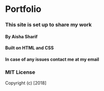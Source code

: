 # Portfolio
### This site is set up to share my work
#### By **Aisha Sharif**
#### Built on HTML and CSS
#### In case of any issues contact me at my email
### MIT License
Copyright (c) [2018]
